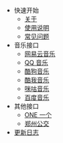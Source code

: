 -   快速开始
    -   [关于](/)
    -   [使用说明](common.md)
    -   [常见问题](question.md)
-   音乐接口
    -   [网易云音乐](music/netease.md)
    -   [QQ 音乐](music/tencent.md)
    -   [酷狗音乐](music/kugou.md)
    -   [酷我音乐](music/kuwo.md)
    -   [咪咕音乐](music/migu.md)
    -   [百度音乐](music/baidu.md)
-   其他接口
    -   [ONE 一个](other/one.md)
    -   [郑州公交](other/zzbus.md)
-   [更新日志](changeLog)

